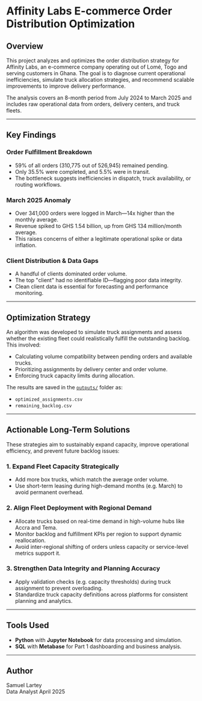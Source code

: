 # Affinity Labs E-commerce Order Distribution Optimization

## Overview

This project analyzes and optimizes the order distribution strategy for Affinity Labs, an e-commerce company operating out of Lomé, Togo and serving customers in Ghana. The goal is to diagnose current operational inefficiencies, simulate truck allocation strategies, and recommend scalable improvements to improve delivery performance.

The analysis covers an 8-month period from July 2024 to March 2025 and includes raw operational data from orders, delivery centers, and truck fleets.

---

## Key Findings

### Order Fulfillment Breakdown
- 59% of all orders (310,775 out of 526,945) remained pending.  
- Only 35.5% were completed, and 5.5% were in transit.  
- The bottleneck suggests inefficiencies in dispatch, truck availability, or routing workflows.

### March 2025 Anomaly
- Over 341,000 orders were logged in March—14x higher than the monthly average.  
- Revenue spiked to GHS 1.54 billion, up from GHS 134 million/month average.  
- This raises concerns of either a legitimate operational spike or data inflation.

### Client Distribution & Data Gaps
- A handful of clients dominated order volume.  
- The top "client" had no identifiable ID—flagging poor data integrity.  
- Clean client data is essential for forecasting and performance monitoring.

---

## Optimization Strategy

An algorithm was developed to simulate truck assignments and assess whether the existing fleet could realistically fulfill the outstanding backlog. This involved:

- Calculating volume compatibility between pending orders and available trucks.  
- Prioritizing assignments by delivery center and order volume.  
- Enforcing truck capacity limits during allocation.

The results are saved in the [`outputs/`](outputs/) folder as:
- `optimized_assignments.csv`  
- `remaining_backlog.csv`

---

## Actionable Long-Term Solutions

These strategies aim to sustainably expand capacity, improve operational efficiency, and prevent future backlog issues:

### 1. Expand Fleet Capacity Strategically
- Add more box trucks, which match the average order volume.  
- Use short-term leasing during high-demand months (e.g. March) to avoid permanent overhead.

### 2. Align Fleet Deployment with Regional Demand
- Allocate trucks based on real-time demand in high-volume hubs like Accra and Tema.  
- Monitor backlog and fulfillment KPIs per region to support dynamic reallocation.  
- Avoid inter-regional shifting of orders unless capacity or service-level metrics support it.

### 3. Strengthen Data Integrity and Planning Accuracy
- Apply validation checks (e.g. capacity thresholds) during truck assignment to prevent overloading.  
- Standardize truck capacity definitions across platforms for consistent planning and analytics.

---

## Tools Used

- **Python** with **Jupyter Notebook** for data processing and simulation.  
- **SQL** with **Metabase** for Part 1 dashboarding and business analysis.

---

## Author

Samuel Lartey  
Data Analyst
April 2025

